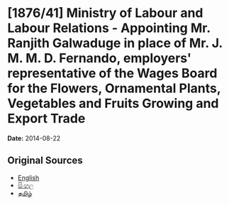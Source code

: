 # [1876/41] Ministry of Labour and Labour Relations - Appointing Mr. Ranjith Galwaduge in place of Mr. J. M. M. D. Fernando, employers' representative of the Wages Board for the Flowers, Ornamental Plants, Vegetables and Fruits Growing and Export Trade

**Date:** 2014-08-22

## Original Sources

- [English](https://documents.gov.lk/view/extra-gazettes/2014/8/1876-41_E.pdf)
- [සිංහල](https://documents.gov.lk/view/extra-gazettes/2014/8/1876-41_S.pdf)
- [தமிழ்](https://documents.gov.lk/view/extra-gazettes/2014/8/1876-41_T.pdf)

